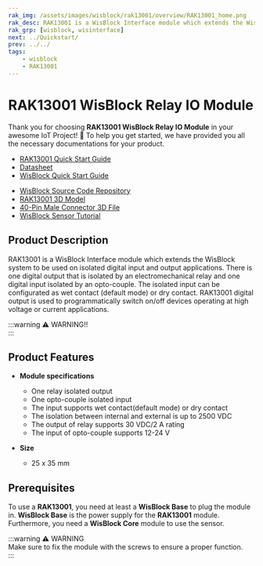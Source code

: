 ```yaml
---
rak_img: /assets/images/wisblock/rak13001/overview/RAK13001_home.png
rak_desc: RAK13001 is a WisBlock Interface module which extends the WisBlock system that can isolate input and output between internal and external signal. It is used to programmatically switch on/off devices, which uses a high voltage or high current.
rak_grp: [wisblock, wisinterface]
next: ../Quickstart/
prev: ../../
tags:
    - wisblock
    - RAK13001
---
```



# RAK13001 WisBlock Relay IO Module

Thank you for choosing **RAK13001 WisBlock Relay IO Module** in your awesome IoT Project! 🎉 To help you get started, we have provided you all the necessary documentations for your product.

* [RAK13001 Quick Start Guide](../Quickstart/)
* [Datasheet](../Datasheet/)
* <a href="../../Quickstart/" target="_blank">WisBlock Quick Start Guide</a>
<!---* [WisBlock Quick Start Guide](../../Quickstart/)-->
* [WisBlock Source Code Repository](https://github.com/RAKWireless/WisBlock/)
* [RAK13001 3D Model](https://downloads.rakwireless.com/3D_File/WisBlock/3D_RAK13001.stp)
* [40-Pin Male Connector 3D File](https://downloads.rakwireless.com/3D_File/Accessory/WisConnector/M40S1003K6M.stp)
* [WisBlock Sensor Tutorial](/Knowledge-Hub/Learn/WisBlock-Sensor-Tutorial/)

## Product Description

RAK13001 is a WisBlock Interface module which extends the WisBlock system to be used on isolated digital input and output applications. There is one digital output that is isolated by an electromechanical relay and one digital input isolated by an opto-couple. The isolated input can be configurated as wet contact (default mode) or dry contact. RAK13001 digital output is used to programmatically switch on/off devices operating at high voltage or current applications.

:::warning ⚠️ WARNING!!    
<rk-img
  src="/assets/images/wisblock/rak13001/datasheet/warning.png"
  width="90%"
  caption="Safety Precaution"
/>
:::

## Product Features

* **Module specifications**
    * One relay isolated output
    * One opto-couple isolated input
    * The input supports wet contact(default mode) or dry contact
    * The isolation between internal and external is up to 2500&nbsp;VDC
    * The output of relay supports 30&nbsp;VDC/2&nbsp;A rating
    * The input of opto-couple supports 12-24&nbsp;V

* **Size**
    * 25 x 35&nbsp;mm

## Prerequisites

To use a **RAK13001**, you need at least a **WisBlock Base** to plug the module in. **WisBlock Base** is the power supply for the **RAK13001** module. Furthermore, you need a **WisBlock Core** module to use the sensor.

:::warning ⚠️ WARNING    
Make sure to fix the module with the screws to ensure a proper function.    
:::